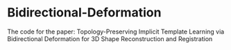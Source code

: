 # Bidirectional-Deformation
The code for the paper: Topology-Preserving Implicit Template Learning via Bidirectional Deformation for 3D Shape Reconstruction and Registration
